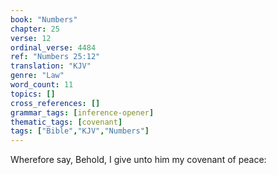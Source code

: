 ```yaml
---
book: "Numbers"
chapter: 25
verse: 12
ordinal_verse: 4484
ref: "Numbers 25:12"
translation: "KJV"
genre: "Law"
word_count: 11
topics: []
cross_references: []
grammar_tags: [inference-opener]
thematic_tags: [covenant]
tags: ["Bible","KJV","Numbers"]
---
```

Wherefore say, Behold, I give unto him my covenant of peace:
